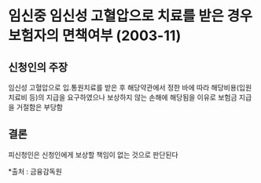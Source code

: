 # 임신중 임신성 고혈압으로 치료를 받은 경우 보험자의 면책여부 (2003-11)

## 신청인의 주장
임신성 고혈압으로 입․통원치료를 받은 후 해당약관에서 정한 바에 따라 해당비용(입원치료비 등)의 지급을 요구하였으나 보상하지 않는 손해에 해당됨을 이유로 보험금 지급을 거절함은 부당함

## 결론
피신청인은 신청인에게 보상할 책임이 없는 것으로 판단된다


*출처 : 금융감독원